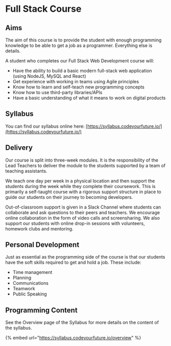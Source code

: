 # Full Stack Course

## Aims

The aim of this course is to provide the student with enough programming knowledge to be able to get a job as a programmer. Everything else is details.

A student who completes our Full Stack Web Development course will:

- Have the ability to build a basic modern full-stack web application \(using NodeJS, MySQL and React\)
- Get experience with working in teams using Agile principles
- Know how to learn and self-teach new programming concepts
- Know how to use third-party libraries/APIs
- Have a basic understanding of what it means to work on digital products

## Syllabus

You can find our syllabus online here: [https://syllabus.codeyourfuture.io/](https://syllabus.codeyourfuture.io/)

## Delivery

Our course is split into three-week modules. It is the responsibility of the Lead Teachers to deliver the module to the students supported by a team of teaching assistants.

We teach one day per week in a physical location and then support the students during the week while they complete their coursework. This is primarily a self-taught course with a rigorous support structure in place to guide our students on their journey to becoming developers.

Out-of-classroom support is given in a Slack Channel where students can collaborate and ask questions to their peers and teachers. We encourage online collaboration in the form of video calls and screensharing. We also support our students with online drop-in sessions with volunteers, homework clubs and mentoring.

## Personal Development

Just as essential as the programming side of the course is that our students have the soft skills required to get and hold a job. These include:

- Time management
- Planning
- Communications
- Teamwork
- Public Speaking

## Programming Content

See the Overview page of the Syllabus for more details on the content of the syllabus.

{% embed url="https://syllabus.codeyourfuture.io/overview" %}
